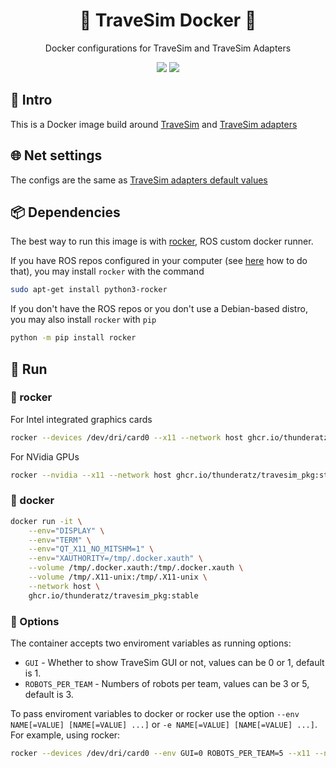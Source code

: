 <h1 align="center">🥅 TraveSim Docker 🐋</h1>
<p align="center">Docker configurations for TraveSim and TraveSim Adapters</p>

<p align="center">

<img src="https://img.shields.io/badge/ROS%20version-noetic-informational?style=for-the-badge" href="http://wiki.ros.org/noetic"/>
<img src="https://img.shields.io/badge/Gazebo%20version-11-important?style=for-the-badge" href="http://gazebosim.org/"/>

</p>

## 🎈 Intro

This is a Docker image build around [TraveSim](https://github.com/ThundeRatz/travesim) and [TraveSim adapters](https://github.com/ThundeRatz/travesim_adapters)

## 🌐 Net settings

The configs are the same as [TraveSim adapters default values](https://github.com/ThundeRatz/travesim_adapters/blob/develop/config/network.yml)

## 📦 Dependencies

The best way to run this image is with [rocker](https://github.com/osrf/rocker), ROS custom docker runner.

If you have ROS repos configured in your computer (see [here](http://wiki.ros.org/noetic/Installation/Ubuntu#Installation.2FUbuntu.2FSources.Configure_your_Ubuntu_repositories) how to do that), you may install `rocker` with the command

```bash
sudo apt-get install python3-rocker
```

If you don't have the ROS repos or you don't use a Debian-based distro, you may also install `rocker` with `pip`

```bash
python -m pip install rocker
```

## 🏁 Run

### 🤖 rocker

For Intel integrated graphics cards

```bash
rocker --devices /dev/dri/card0 --x11 --network host ghcr.io/thunderatz/travesim_pkg:stable
```

For NVidia GPUs

```bash
rocker --nvidia --x11 --network host ghcr.io/thunderatz/travesim_pkg:stable
```

### 🐋 docker

```bash
docker run -it \
    --env="DISPLAY" \
    --env="TERM" \
    --env="QT_X11_NO_MITSHM=1" \
    --env="XAUTHORITY=/tmp/.docker.xauth" \
    --volume /tmp/.docker.xauth:/tmp/.docker.xauth \
    --volume /tmp/.X11-unix:/tmp/.X11-unix \
    --network host \
    ghcr.io/thunderatz/travesim_pkg:stable
```

### 🔧 Options

The container accepts two enviroment variables as running options:

- `GUI` - Whether to show TraveSim GUI or not, values can be 0 or 1, default is 1.
- `ROBOTS_PER_TEAM` - Numbers of robots per team, values can be 3 or 5, default is 3.

To pass enviroment variables to docker or rocker use the option `--env NAME[=VALUE] [NAME[=VALUE] ...]` or `-e NAME[=VALUE] [NAME[=VALUE] ...]`. For example, using rocker:

```bash
rocker --devices /dev/dri/card0 --env GUI=0 ROBOTS_PER_TEAM=5 --x11 --network host ghcr.io/thunderatz/travesim_pkg:stable
```
